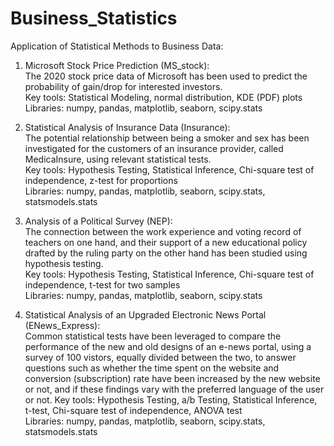 # Business_Statistics
Application of Statistical Methods to Business Data:

1) Microsoft Stock Price Prediction (MS_stock): <br> 
The 2020 stock price data of Microsoft has been used to predict the probability of gain/drop for interested investors. <br>                                  Key tools: Statistical Modeling, normal distribution, KDE (PDF) plots <br> 
Libraries: numpy, pandas, matplotlib, seaborn, scipy.stats

2) Statistical Analysis of Insurance Data (Insurance): <br> 
The potential relationship between being a smoker and sex has been investigated for the customers of an insurance provider,
called MedicaInsure, using relevant statistical tests. <br> 
Key tools: Hypothesis Testing, Statistical Inference, Chi-square test of independence, z-test for proportions <br> 
Libraries: numpy, pandas, matplotlib, seaborn, scipy.stats, statsmodels.stats

3) Analysis of a Political Survey (NEP): <br> 
The connection between the work experience and voting record of teachers on one hand, and their support of a new educational policy
drafted by the ruling party on the other hand has been studied using hypothesis testing. <br> 
Key tools: Hypothesis Testing, Statistical Inference, Chi-square test of independence, t-test for two samples <br> 
Libraries: numpy, pandas, matplotlib, seaborn, scipy.stats

4) Statistical Analysis of an Upgraded Electronic News Portal (ENews_Express): <br> 
Common statistical tests have been leveraged to compare the performance of the new and old designs of an e-news portal, using a survey
of 100 vistors, equally divided between the two, to answer questions such as whether the time spent on the website and conversion
(subscription) rate have been increased by the new website or not, and if these findings vary with the preferred language of the
user or not. 
Key tools: Hypothesis Testing, a/b Testing, Statistical Inference, t-test, Chi-square test of independence, ANOVA test  
Libraries: numpy, pandas, matplotlib, seaborn, scipy.stats, statsmodels.stats


